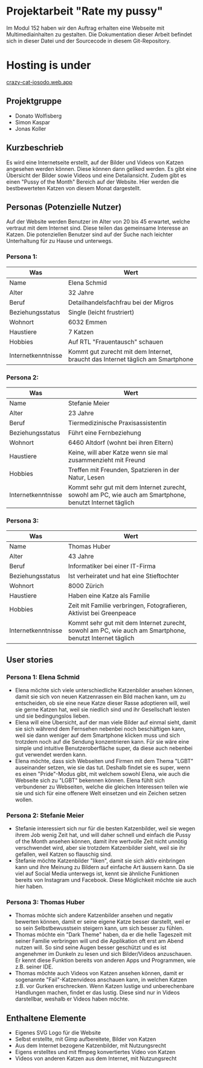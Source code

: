 # Projektarbeit "Rate my pussy"
Im Modul 152 haben wir den Auftrag erhalten eine Webseite mit Multimediainhalten zu gestalten. Die Dokumentation dieser Arbeit befindet sich in dieser Datei und der Sourcecode in diesem Git-Repository.

# Hosting is under
[crazy-cat-josodo.web.app](https://crazy-cat-josodo.web.app)

## Projektgruppe
* Donato Wolfisberg  
* Simon Kaspar  
* Jonas Koller  

## Kurzbeschrieb
Es wird eine Internetseite erstellt, auf der Bilder und Videos von Katzen angesehen werden können. Diese können dann geliked werden. Es gibt eine Übersicht der Bilder sowie Videos und eine Detailansicht.  Zudem gibt es einen "Pussy of the Month" Bereich auf der Website. Hier werden die bestbewerteten Katzen von diesem Monat dargestellt.

## Personas (Potenzielle Nutzer)  
Auf der Website werden Benutzer im Alter von 20 bis 45 erwartet, welche vertraut mit dem Internet sind. Diese teilen das gemeinsame Interesse an Katzen. Die potenziellen Benutzer sind auf der Suche nach leichter Unterhaltung für zu Hause und unterwegs.

### Persona 1:  
| Was                | Wert                                                                            |
|--------------------|---------------------------------------------------------------------------------|
| Name               | Elena Schmid                                                                    |
| Alter              | 32 Jahre                                                                        |
| Beruf              | Detailhandelsfachfrau bei der Migros                                            |
| Beziehungsstatus   | Single (leicht frustriert)                                                      |
| Wohnort            | 6032 Emmen                                                                      |
| Haustiere          | 7 Katzen                                                                        |
| Hobbies            | Auf RTL "Frauentausch" schauen                                                  |
| Internetkenntnisse | Kommt gut zurecht mit dem Internet, braucht das Internet täglich am Smartphone  |

### Persona 2:  
| Was                | Wert                                                                                                     |
|--------------------|----------------------------------------------------------------------------------------------------------|
| Name               | Stefanie Meier                                                                                           |
| Alter              | 23 Jahre                                                                                                 |
| Beruf              | Tiermedizinische Praxisassistentin                                                                       |
| Beziehungsstatus   | Führt eine Fernbeziehung                                                                                 |
| Wohnort            | 6460 Altdorf (wohnt bei ihren Eltern)                                                                    |
| Haustiere          | Keine, will aber Katze wenn sie mal zusammenzieht mit Freund                                             |
| Hobbies            | Treffen mit Freunden, Spatzieren in der Natur, Lesen                                                     |
| Internetkenntnisse | Kommt sehr gut mit dem Internet zurecht, sowohl am PC, wie auch am Smartphone, benutzt Internet täglich  |

### Persona 3:
| Was                | Wert                                                                                                     |
|--------------------|----------------------------------------------------------------------------------------------------------|
| Name               | Thomas Huber                                                                                             |
| Alter              | 43 Jahre                                                                                                 |
| Beruf              | Informatiker bei einer IT-Firma                                                                          |
| Beziehungsstatus   | Ist verheiratet und hat eine Stieftochter                                                                |
| Wohnort            | 8000 Zürich                                                                                              |
| Haustiere          | Haben eine Katze als Familie                                                                             |
| Hobbies            | Zeit mit Familie verbringen, Fotografieren, Aktivist bei Greenpeace                                      |
| Internetkenntnisse | Kommt sehr gut mit dem Internet zurecht, sowohl am PC, wie auch am Smartphone, benutzt Internet täglich  |

## User stories

### Persona 1: Elena Schmid
* Elena möchte sich viele unterschiedliche Katzenbilder ansehen können, damit sie sich von neuen Katzenrassen ein Bild machen kann, um zu entscheiden, ob sie eine neue Katze dieser Rasse adoptieren will, weil sie gerne Katzen hat, weil sie niedlich sind und ihr Gesellschaft leisten und sie bedingungslos lieben.
* Elena will eine Übersicht, auf der man viele Bilder auf einmal sieht, damit sie sich während dem Fernsehen nebenbei noch beschäftigen kann, weil sie dann weniger auf dem Smartphone klicken muss und sich trotzdem noch auf die Sendung konzentrieren kann. Für sie wäre eine simple und intuitive Benutzeroberfläche super, da diese auch nebenbei gut verwendet werden kann.  
* Elena möchte, dass sich Webseiten und Firmen mit dem Thema "LGBT" auseinander setzen, wie sie das tut. Deshalb findet sie es super, wenn es einen "Pride"-Modus gibt, mit welchem sowohl Elena, wie auch die Webseite sich zu "LGBT" bekennen können. Elena fühlt sich verbundener zu Webseiten, welche die gleichen Interessen teilen wie sie und sich für eine offenere Welt einsetzen und ein Zeichen setzen wollen.

### Persona 2: Stefanie Meier
* Stefanie interessiert sich nur für die besten Katzenbilder, weil sie wegen ihrem Job wenig Zeit hat, und will daher schnell und einfach die Pussy of the Month ansehen können, damit ihre wertvolle Zeit nicht unnötig verschwendet wird, aber sie trotzdem Katzenbilder sieht, weil sie ihr gefallen, weil Katzen so flauschig sind.
* Stefanie möchte Katzenbilder "liken", damit sie sich aktiv einbringen kann und ihre Meinung zu Bildern auf einfache Art äussern kann. Da sie viel auf Social Media unterwegs ist, kennt sie ähnliche Funktionen bereits von Instagram und Facebook. Diese Möglichkeit möchte sie auch hier haben.

### Persona 3: Thomas Huber
* Thomas möchte sich andere Katzenbilder ansehen und negativ bewerten können, damit er seine eigene Katze besser darstellt, weil er so sein Selbstbewusstsein steigern kann, um sich besser zu fühlen.  
* Thomas möchte ein "Dark Theme" haben, da er die helle Tageszeit mit seiner Familie verbringen will und die Applikation oft erst am Abend nutzen will. So sind seine Augen besser geschützt und es ist angenehmer im Dunkeln zu lesen und sich Bilder/Videos anzuschauen. Er kennt diese Funktion bereits von anderen Apps und Programmen, wie z.B. seiner IDE.  
* Thomas möchte auch Videos von Katzen ansehen können, damit er sogenannte "Fail"-Katzenvideos anschauen kann, in welchen Katzen z.B. vor Gurken erschrecken. Wenn Katzen lustige und unberechenbare Handlungen machen, findet er das lustig. Diese sind nur in Videos darstellbar, weshalb er Videos haben möchte.

## Enthaltene Elemente

* Eigenes SVG Logo für die Website
* Selbst erstellte, mit Gimp aufbereitete, Bilder von Katzen
* Aus dem Internet bezogene Katzenbilder, mit Nutzungsrecht
* Eigens erstelltes und mit ffmpeg konvertiertes Video von Katzen
* Videos von anderen Katzen aus dem Internet, mit Nutzungsrecht
